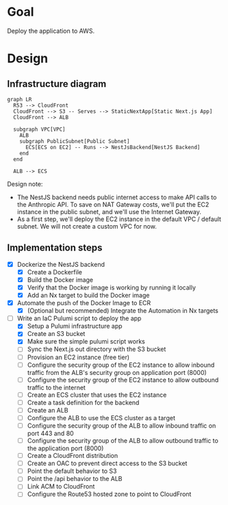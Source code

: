 # Goal

Deploy the application to AWS.

# Design

## Infrastructure diagram
```mermaid
graph LR
  R53 --> CloudFront
  CloudFront --> S3 -- Serves --> StaticNextApp[Static Next.js App]
  CloudFront --> ALB

  subgraph VPC[VPC]
    ALB
    subgraph PublicSubnet[Public Subnet]
      ECS[ECS on EC2] -- Runs --> NestJsBackend[NestJS Backend]
    end
  end

  ALB --> ECS
```

Design note: 

- The NestJS backend needs public internet access to make API calls to the Anthropic API. 
To save on NAT Gateway costs, we'll put the EC2 instance in the public subnet, and we'll use the Internet Gateway.
- As a first step, we'll deploy the EC2 instance in the default VPC / default subnet. We will not create a custom VPC for now.

## Implementation steps

- [X] Dockerize the NestJS backend
  - [X] Create a Dockerfile
  - [X] Build the Docker image
  - [X] Verify that the Docker image is working by running it locally
  - [X] Add an Nx target to build the Docker image
- [X] Automate the push of the Docker Image to ECR
  - [X] (Optional but recommended) Integrate the Automation in Nx targets 
- [ ] Write an IaC Pulumi script to deploy the app
  - [X] Setup a Pulumi infrastructure app
  - [X] Create an S3 bucket
  - [X] Make sure the simple pulumi script works
  - [ ] Sync the Next.js out directory with the S3 bucket
  - [ ] Provision an EC2 instance (free tier)
  - [ ] Configure the security group of the EC2 instance to allow inbound traffic from the ALB's security group on application port (8000)
  - [ ] Configure the security group of the EC2 instance to allow outbound traffic to the internet
  - [ ] Create an ECS cluster that uses the EC2 instance
  - [ ] Create a task definition for the backend
  - [ ] Create an ALB
  - [ ] Configure the ALB to use the ECS cluster as a target
  - [ ] Configure the security group of the ALB to allow inbound traffic on port 443 and 80
  - [ ] Configure the security group of the ALB to allow outbound traffic to the application port (8000)
  - [ ] Create a CloudFront distribution
  - [ ] Create an OAC to prevent direct access to the S3 bucket
  - [ ] Point the default behavior to S3
  - [ ] Point the /api behavior to the ALB
  - [ ] Link ACM to CloudFront
  - [ ] Configure the Route53 hosted zone to point to CloudFront
